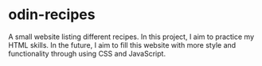 # odin-recipes
A small website listing different recipes. In this project, I aim to practice my HTML skills. In the future, I aim to fill this website with more style and functionality through using CSS and JavaScript. 
